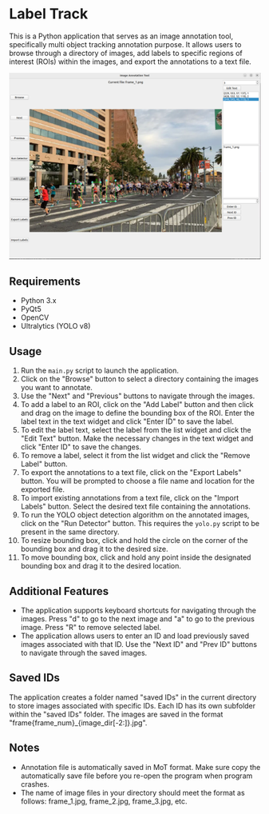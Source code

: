 # Label Track

This is a Python application that serves as an image annotation tool, specifically multi object tracking annotation purpose. It allows users to browse through a directory of images, add labels to specific regions of interest (ROIs) within the images, and export the annotations to a text file.

 ![Reference Image](img/gui_img.png)

## Requirements

- Python 3.x
- PyQt5
- OpenCV
- Ultralytics (YOLO v8)

## Usage

1. Run the `main.py` script to launch the application.
2. Click on the "Browse" button to select a directory containing the images you want to annotate.
3. Use the "Next" and "Previous" buttons to navigate through the images.
4. To add a label to an ROI, click on the "Add Label" button and then click and drag on the image to define the bounding box of the ROI. Enter the label text in the text widget and click "Enter ID" to save the label.
5. To edit the label text, select the label from the list widget and click the "Edit Text" button. Make the necessary changes in the text widget and click "Enter ID" to save the changes.
6. To remove a label, select it from the list widget and click the "Remove Label" button.
7. To export the annotations to a text file, click on the "Export Labels" button. You will be prompted to choose a file name and location for the exported file.
8. To import existing annotations from a text file, click on the "Import Labels" button. Select the desired text file containing the annotations.
9. To run the YOLO object detection algorithm on the annotated images, click on the "Run Detector" button. This requires the `yolo.py` script to be present in the same directory.
10. To resize bounding box, click and hold the circle on the corner of the bounding box and drag it to the desired size.
11. To move bounding box, click and hold any point inside the designated bounding box and drag it to the desired location.

## Additional Features

- The application supports keyboard shortcuts for navigating through the images. Press "d" to go to the next image and "a" to go to the previous image. Press "R" to remove selected label.
- The application allows users to enter an ID and load previously saved images associated with that ID. Use the "Next ID" and "Prev ID" buttons to navigate through the saved images.

## Saved IDs

The application creates a folder named "saved IDs" in the current directory to store images associated with specific IDs. Each ID has its own subfolder within the "saved IDs" folder. The images are saved in the format "frame{frame_num}_{image_dir[-2:]}.jpg".

## Notes
- Annotation file is automatically saved in MoT format. Make sure copy the automatically save file before you re-open the program when program crashes.
- The name of image files in your directory should meet the format as follows: frame_1.jpg, frame_2.jpg, frame_3.jpg, etc.
